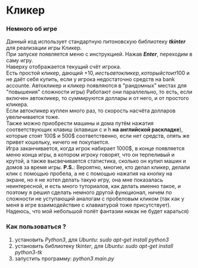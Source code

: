 # Кликер

### Немного об игре ###
Данный код использует стандартную питоновскую библиотеку ***tkinter*** для реализации игры Кликер.  
При запуске появляется меню с инструкцией. Нажав ***Enter***, переходим в саму игру.  
Наверху отображается текущий счёт игрока.  
Есть простой кликер, дающий +10$, и есть автокликер, который стоит 100$ и не даёт себя купить, если у игрока недостаточно средств на bank accountе.   Автокликер и кликер появляются в "рандомных" местах для "повышения" сложности игры) Работают они параллельно, то есть, если включен автокликер, то суммируются доллары и от него, и от простого кликера.  
Если автокликер куплен много раз, то скорость насчёта долларов увеличивается тоже.  
Также можно приобрести машины и дома путём нажатия соответствующих клавиш (клавиши c и h **на английской раскладке**), которые стоят 100$ и 500$ соответственно, если нет средств, опять же привет кошельку, ничего не покупается.   
Игра заканчивается, когда игрок набирает 1000$, в конце появляется меню конца игры, в котором игроку говорят, что он терпеливый и крутой, а также высвечивается статистика, сколько он купил машин и домов за время игры. 
**P.S.**: Вероятно, многие, кто делал кликер, делали клик с помощью пробела, а не с помощью нажатия на кнопку на экране, но я не хотел делать такую игру, она мне показалась неинтересной, и есть много туториалов, как делать именно такое, и поэтому я решил сделать немного другой функционал, ничем по сложности не уступающий аналогам с пробеловым кликом (так как у меня в игре взаимодействие с клавиатурой тоже присутствует). Надеюсь, что мой небольшой полёт фантазии никак не будет караться)


### Как пользоваться ? ### 
1) установить *Python3*, для *Ubuntu*:  *sudo apt-get install python3*
2) установить библиотеку *tkinter*, для *Ubuntu*:  *sudo apt-get install python3-tk*
3) запустить программу:  *python3 main.py*
